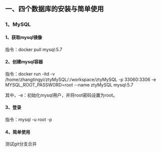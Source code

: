 ## 一、四个数据库的安装与简单使用
### 1、MySQL
#### 1、获取mysql镜像
指令：docker pull mysql:5.7
#### 2、创建mysql容器
指令：docker run -itd -v /home/zhangtingyi/ztyMySQL/:/workspace/ztyMySQL -p 33060:3306 -e MYSQL_ROOT_PASSWORD=root --name ztyMySQL mysql:5.7

其中，-e：初始化mysql用户，并将root密码设置为root。
#### 3、登录
指令：mysql -u root -p
#### 4、简单使用
测试git分支合并
